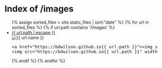 ---
---

<head>
  <title>Index of /images</title>
</head>

<body>
  <h1>Index of /images</h1>
  <ul>
	{% assign sorted_files = site.static_files | sort:"date" %}
    {% for url in sorted_files %}
	{% if url.path contains '/images' %}
    	<li><a href="{{ url.path | escape }}">{{ url.path | escape }}</a> </li>
		<img style="max-width: 200px; height: auto;" src="{{ url.path }}" alt="{{ url.name }}"><br>
<pre>
&lt;a href="https://bdwilson.github.io{{ url.path }}"&gt;&lt;img src="https://bdwilson.github.io{{ url.path }}" width=400px&gt;&lt;/a&gt;
&lt;img src="https://bdwilson.github.io{{ url.path }}" width=400px&gt;
</pre>
	{% endif %}
    {% endfor %}
  </ul>
</body>

